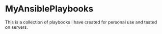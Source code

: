 # MyAnsiblePlaybooks

This is a collection of playbooks i have created for personal use and tested on servers.
